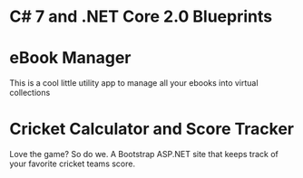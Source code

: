 # C# 7 and .NET Core 2.0 Blueprints

# eBook Manager
This is a cool little utility app to manage all your ebooks into virtual collections

# Cricket Calculator and Score Tracker
Love the game? So do we. A Bootstrap ASP.NET site that keeps track of your favorite cricket teams score.
